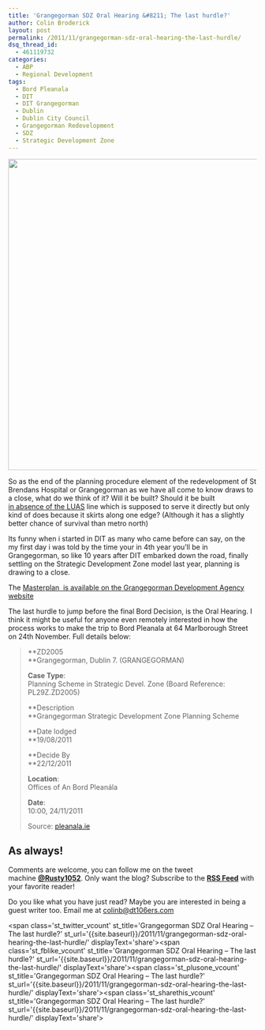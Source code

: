 ```yaml
---
title: 'Grangegorman SDZ Oral Hearing &#8211; The last hurdle?'
author: Colin Broderick
layout: post
permalink: /2011/11/grangegorman-sdz-oral-hearing-the-last-hurdle/
dsq_thread_id:
  - 461119732
categories:
  - ABP
  - Regional Development
tags:
  - Bord Pleanala
  - DIT
  - DIT Grangegorman
  - Dublin
  - Dublin City Council
  - Grangegorman Redevelopment
  - SDZ
  - Strategic Development Zone
---
```

<img title="Grangegorman Plan" src="http://ggda.ie/assets/printable_images/GG_plan_01.jpg" alt="" width="630px" border="0" />

So as the end of the planning procedure element of the redevelopment of St Brendans Hospital or Grangegorman as we have all come to know draws to a close, what do we think of it? Will it be built? Should it be built <a title="LUAS BXD" href="http://www.rpa.ie/en/projects/luas_city_broombridge/Pages/default.aspx" target="_blank">in absence of the LUAS</a> line which is supposed to serve it directly but only kind of does because it skirts along one edge? (Although it has a slightly better chance of survival than metro north)

Its funny when i started in DIT as many who came before can say, on the my first day i was told by the time your in 4th year you&#8217;ll be in Grangegorman, so like 10 years after DIT embarked down the road, finally settling on the Strategic Development Zone model last year, planning is drawing to a close.

The <a href="http://ggda.ie/strategicplan.html" target="_blank">Masterplan  is available on the Grangegorman Development Agency website</a>

The last hurdle to jump before the final Bord Decision, is the Oral Hearing. I think it might be useful for anyone even remotely interested in how the process works to make the trip to Bord Pleanala at 64 Marlborough Street on 24th November. Full details below:

> **ZD2005  
> **Grangegorman, Dublin 7. (GRANGEGORMAN)
> 
> **Case Type**:  
> Planning Scheme in Strategic Devel. Zone (Board Reference: PL29Z.ZD2005)
> 
> **Description  
> **Grangegorman Strategic Development Zone Planning Scheme
> 
> **Date lodged  
> **19/08/2011
> 
> **Decide By  
> **22/12/2011
> 
> **Location**:  
> Offices of An Bord Pleanála
> 
> **Date**:  
> 10:00, 24/11/2011
> 
> Source: [pleanala.ie][1]

## As always!

Comments are welcome, you can follow me on the tweet machine **<a title="Follow me on Twitter" href="http://twitter.com/#!/rusty1052" target="_blank">@Rusty1052</a>**. Only want the blog? Subscribe to the **<a title="RSS Feed" href="http://feeds.feedburner.com/AnIrishPlanningStudentsBlog" target="_blank">RSS Feed</a>** with your favorite reader!

Do you like what you have just read? Maybe you are interested in being a guest writer too. Email me at colinb@dt106ers.com

<span class='st\_twitter\_vcount' st\_title='Grangegorman SDZ Oral Hearing &#8211; The last hurdle?' st\_url='{{site.baseurl}}/2011/11/grangegorman-sdz-oral-hearing-the-last-hurdle/' displayText='share'></span><span class='st\_fblike\_vcount' st\_title='Grangegorman SDZ Oral Hearing &#8211; The last hurdle?' st\_url='{{site.baseurl}}/2011/11/grangegorman-sdz-oral-hearing-the-last-hurdle/' displayText='share'></span><span class='st\_plusone\_vcount' st\_title='Grangegorman SDZ Oral Hearing &#8211; The last hurdle?' st\_url='{{site.baseurl}}/2011/11/grangegorman-sdz-oral-hearing-the-last-hurdle/' displayText='share'></span><span class='st\_sharethis\_vcount' st\_title='Grangegorman SDZ Oral Hearing &#8211; The last hurdle?' st\_url='{{site.baseurl}}/2011/11/grangegorman-sdz-oral-hearing-the-last-hurdle/' displayText='share'></span>

 [1]: http://www.pleanala.ie/lists/oralhearings.htm